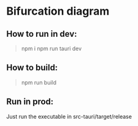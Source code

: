 # Bifurcation diagram

## How to run in dev:
> npm i
> npm run tauri dev

## How to build:
> npm run build

## Run in prod:
Just run the executable in src-tauri/target/release